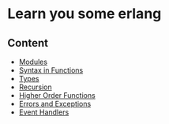 Learn you some erlang
===
Content
---
* [Modules](modules.md)
* [Syntax in Functions](syntax_in_functions.md)
* [Types](types.md)
* [Recursion](recursion.md)
* [Higher Order Functions](higher_order_functions.md)
* [Errors and Exceptions](errors_and_exceptions.md)
* [Event Handlers](event_handlers.md)

